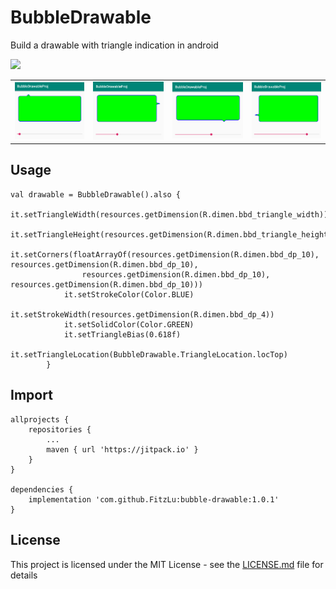 # BubbleDrawable
Build a drawable with triangle indication in android

[![](https://jitpack.io/v/FitzLu/bubble-drawable.svg)](https://jitpack.io/#FitzLu/bubble-drawable)

| | | | |
|:-------------------------:|:-------------------------:|:-------------------------:|:-------------------------:|
|![sample1](https://raw.githubusercontent.com/FitzLu/bubble-drawable/master/images/bubblesample1.png)|![sample2](https://raw.githubusercontent.com/FitzLu/bubble-drawable/master/images/bubblesample2.png)|![sample3](https://raw.githubusercontent.com/FitzLu/bubble-drawable/master/images/bubblesample3.png)|![sample4](https://raw.githubusercontent.com/FitzLu/bubble-drawable/master/images/bubblesample4.png)

## Usage
```
val drawable = BubbleDrawable().also {
            it.setTriangleWidth(resources.getDimension(R.dimen.bbd_triangle_width))
            it.setTriangleHeight(resources.getDimension(R.dimen.bbd_triangle_height))
            it.setCorners(floatArrayOf(resources.getDimension(R.dimen.bbd_dp_10), resources.getDimension(R.dimen.bbd_dp_10),
                resources.getDimension(R.dimen.bbd_dp_10), resources.getDimension(R.dimen.bbd_dp_10)))
            it.setStrokeColor(Color.BLUE)
            it.setStrokeWidth(resources.getDimension(R.dimen.bbd_dp_4))
            it.setSolidColor(Color.GREEN)
            it.setTriangleBias(0.618f)
            it.setTriangleLocation(BubbleDrawable.TriangleLocation.locTop)
        }
```

## Import
```
allprojects {
	repositories {
		...
		maven { url 'https://jitpack.io' }
	}
}

dependencies {
	implementation 'com.github.FitzLu:bubble-drawable:1.0.1'
}
```

## License
This project is licensed under the MIT License - see the [LICENSE.md](https://github.com/FitzLu/bubble-drawable/blob/master/LICENSE) file for details
